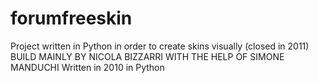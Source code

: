# forumfreeskin
Project written in Python in order to create skins visually (closed in 2011)
BUILD MAINLY BY NICOLA BIZZARRI WITH THE HELP OF SIMONE MANDUCHI
Written in 2010 in Python
